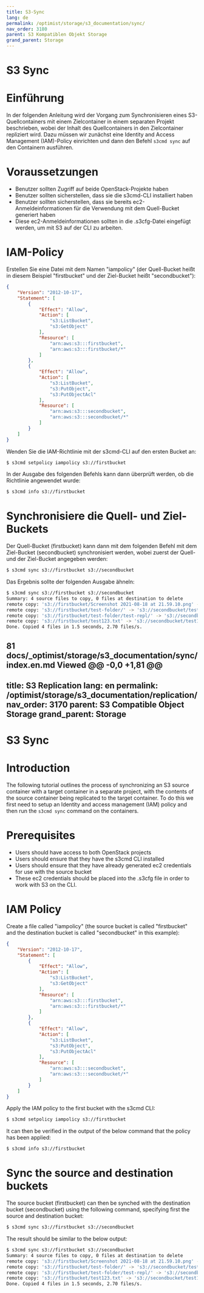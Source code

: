 ```yaml
---
title: S3-Sync
lang: de
permalink: /optimist/storage/s3_documentation/sync/
nav_order: 3180
parent: S3 Kompatiblen Objekt Storage
grand_parent: Storage
---
```


S3 Sync
============

# Einführung
In der folgenden Anleitung wird der Vorgang zum Synchronisieren eines S3-Quellcontainers mit einem Zielcontainer in einem separaten Projekt beschrieben, wobei der Inhalt des Quellcontainers in den Zielcontainer repliziert wird. Dazu müssen wir zunächst eine Identity and Access Management (IAM)-Policy einrichten und dann den Befehl `s3cmd sync` auf den Containern ausführen.

# Voraussetzungen
- Benutzer sollten Zugriff auf beide OpenStack-Projekte haben
- Benutzer sollten sicherstellen, dass sie die s3cmd-CLI installiert haben
- Benutzer sollten sicherstellen, dass sie bereits ec2-Anmeldeinformationen für die Verwendung mit dem Quell-Bucket generiert haben
- Diese ec2-Anmeldeinformationen sollten in die .s3cfg-Datei eingefügt werden, um mit S3 auf der CLI zu arbeiten.

# IAM-Policy
Erstellen Sie eine Datei mit dem Namen "iampolicy" (der Quell-Bucket heißt in diesem Beispiel "firstbucket" und der Ziel-Bucket heißt "secondbucket"):

```json
{
    "Version": "2012-10-17",
    "Statement": [
        {
            "Effect": "Allow",
            "Action": [
                "s3:ListBucket",
                "s3:GetObject"
            ],
            "Resource": [
                "arn:aws:s3:::firstbucket",
                "arn:aws:s3:::firstbucket/*"
            ]
        },
        {
            "Effect": "Allow",
            "Action": [
                "s3:ListBucket",
                "s3:PutObject",
                "s3:PutObjectAcl"
            ],
            "Resource": [
                "arn:aws:s3:::secondbucket",
                "arn:aws:s3:::secondbucket/*"
            ]
        }
    ]
}
```

Wenden Sie die IAM-Richtlinie mit der s3cmd-CLI auf den ersten Bucket an:
```bash
$ s3cmd setpolicy iampolicy s3://firstbucket
```

In der Ausgabe des folgenden Befehls kann dann überprüft werden, ob die Richtlinie angewendet wurde:
```bash
$ s3cmd info s3://firstbucket
```

# Synchronisiere die Quell- und Ziel-Buckets
Der Quell-Bucket (firstbucket) kann dann mit dem folgenden Befehl mit dem Ziel-Bucket (secondbucket) synchronisiert werden, wobei zuerst der Quell- und der Ziel-Bucket angegeben werden:
```bash
$ s3cmd sync s3://firstbucket s3://secondbucket
```

Das Ergebnis sollte der folgenden Ausgabe ähneln:
```bash
$ s3cmd sync s3://firstbucket s3://secondbucket
Summary: 4 source files to copy, 0 files at destination to delete
remote copy: 's3://firstbucket/Screenshot 2021-08-18 at 21.59.10.png' -> 's3://secondbucket/Screenshot 2021-08-18 at 21.59.10.png'
remote copy: 's3://firstbucket/test-folder/' -> 's3://secondbucket/test-folder/'
remote copy: 's3://firstbucket/test-folder/test-repl/' -> 's3://secondbucket/test-folder/test-repl/'
remote copy: 's3://firstbucket/test123.txt' -> 's3://secondbucket/test123.txt'
Done. Copied 4 files in 1.5 seconds, 2.70 files/s.
```
  81  docs/_optimist/storage/s3_documentation/sync/index.en.md 
Viewed
@@ -0,0 +1,81 @@
---
title: S3 Replication
lang: en
permalink: /optimist/storage/s3_documentation/replication/
nav_order: 3170
parent: S3 Compatible Object Storage
grand_parent: Storage
---

S3 Sync
============

# Introduction
The following tutorial outlines the process of synchronizing an S3 source container with a target container in a separate project, with the contents of the source container being replicated to the target container. To do this we first need to setup an Identity and access management (IAM) policy and then run the `s3cmd sync` command on the containers.

# Prerequisites
- Users should have access to both OpenStack projects
- Users should ensure that they have the s3cmd CLI installed
- Users should ensure that they have already generated ec2 credentials for use with the source bucket
- These ec2 credentials should be placed into the .s3cfg file in order to work with S3 on the CLI.

# IAM Policy
Create a file called "iampolicy" (the source bucket is called "firstbucket" and the destination bucket is called "secondbucket" in this example):

```json
{
    "Version": "2012-10-17",
    "Statement": [
        {
            "Effect": "Allow",
            "Action": [
                "s3:ListBucket",
                "s3:GetObject"
            ],
            "Resource": [
                "arn:aws:s3:::firstbucket",
                "arn:aws:s3:::firstbucket/*"
            ]
        },
        {
            "Effect": "Allow",
            "Action": [
                "s3:ListBucket",
                "s3:PutObject",
                "s3:PutObjectAcl"
            ],
            "Resource": [
                "arn:aws:s3:::secondbucket",
                "arn:aws:s3:::secondbucket/*"
            ]
        }
    ]
}
```

Apply the IAM policy to the first bucket with the s3cmd CLI:
```bash
$ s3cmd setpolicy iampolicy s3://firstbucket
```

It can then be verified in the output of the below command that the policy has been applied:
```bash
$ s3cmd info s3://firstbucket
```

# Sync the source and destination buckets
The source bucket (firstbucket) can then be synched with the destination bucket (secondbucket) using the following command, specifying first the source and destination bucket:
```bash
$ s3cmd sync s3://firstbucket s3://secondbucket
```

The result should be similar to the below output:
```bash
$ s3cmd sync s3://firstbucket s3://secondbucket
Summary: 4 source files to copy, 0 files at destination to delete
remote copy: 's3://firstbucket/Screenshot 2021-08-18 at 21.59.10.png' -> 's3://secondbucket/Screenshot 2021-08-18 at 21.59.10.png'
remote copy: 's3://firstbucket/test-folder/' -> 's3://secondbucket/test-folder/'
remote copy: 's3://firstbucket/test-folder/test-repl/' -> 's3://secondbucket/test-folder/test-repl/'
remote copy: 's3://firstbucket/test123.txt' -> 's3://secondbucket/test123.txt'
Done. Copied 4 files in 1.5 seconds, 2.70 files/s.
```
